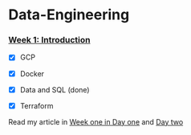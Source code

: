 # Data-Engineering

### [Week 1: Introduction]([https://github.com/uanve/data-engineering-zoomcamp/tree/main/week_1_basics](https://github.com/iamismaill/Data-Engineering/tree/main/Weekone))
- [x] GCP
- [x] Docker
- [x] Data and SQL (done)
- [x] Terraform



Read my article in [Week one in Day one](https://medium.com/@mismaila_2/day-1-of-100-days-in-data-engineering-6a4818a9ee55)
 and [Day two](https://medium.com/@mismaila_2/day-2-of-100-days-in-data-engineering-1ea4cb71ae6c)

 
 
